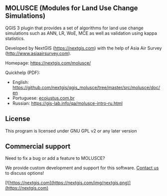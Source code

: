 MOLUSCE (Modules for Land Use Change Simulations)
-------------------------------------------------

QGIS 3 plugin that provides a set of algorithms for land use change simulations such as ANN, LR, WoE, MCE as well as validation using kappa statistics.

Developed by NextGIS (https://nextgis.com) with the help of Asia Air Survey (http://www.asiaairsurvey.com).

Homepage: https://nextgis.com/molusce/

Quickhelp (PDF):

* English: https://github.com/nextgis/qgis_molusce/tree/master/src/molusce/doc/en
* Portuguese: [ecojustus.com.br](https://drive.google.com/file/d/0BzSbT3sqlulvaGYxekFRZU9CM28/view?usp=sharing&resourcekey=0-NEw-NNPyaQjqhgQb4dBuUA)
* Russian: https://gis-lab.info/qa/molusce-intro-ru.html

License
-------
This program is licensed under GNU GPL v2 or any later version

Commercial support
------------------
Need to fix a bug or add a feature to MOLUSCE? 

We provide custom development and support for this software. [Contact us](https://nextgis.com/contact/) to discuss options!

[![https://nextgis.com](https://nextgis.com/img/nextgis.png)](https://nextgis.com)
